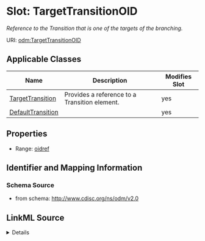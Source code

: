 # Slot: TargetTransitionOID


_Reference to the Transition that is one of the targets of the branching._



URI: [odm:TargetTransitionOID](http://www.cdisc.org/ns/odm/v2.0/TargetTransitionOID)



<!-- no inheritance hierarchy -->




## Applicable Classes

| Name | Description | Modifies Slot |
| --- | --- | --- |
[TargetTransition](TargetTransition.md) | Provides a reference to a Transition element. |  yes  |
[DefaultTransition](DefaultTransition.md) |  |  yes  |







## Properties

* Range: [oidref](oidref.md)





## Identifier and Mapping Information







### Schema Source


* from schema: http://www.cdisc.org/ns/odm/v2.0




## LinkML Source

<details>
```yaml
name: TargetTransitionOID
description: Reference to the Transition that is one of the targets of the branching.
from_schema: http://www.cdisc.org/ns/odm/v2.0
rank: 1000
alias: TargetTransitionOID
domain_of:
- TargetTransition
- DefaultTransition
range: oidref

```
</details>